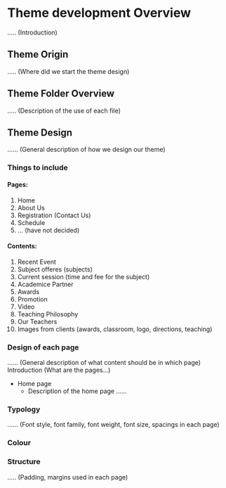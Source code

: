 # Theme development Overview
..... (Introduction)


## Theme Origin
..... (Where did we start the theme design)


## Theme Folder Overview
..... (Description of the use of each file)


## Theme Design
...... (General description of how we design our theme)


### Things to include
#### Pages: 
1. Home 
2. About Us
3. Registration (Contact Us)
4. Schedule 
5. ... (have not decided)

#### Contents: 
1. Recent Event
2. Subject offeres (subjects)
3. Current session (time and fee for the subject)
4. Academice Partner
5. Awards
6. Promotion
7. Video
8. Teaching Philosophy
9. Our Teachers
10. Images from clients (awards, classroom, logo, directions, teaching)


### Design of each page
...... (General description of what content should be in which page)
Introduction (What are the pages...)
- Home page
  - Description of the home page
......


### Typology
...... (Font style, font family, font weight, font size, spacings in each page)


### Colour


### Structure
..... (Padding, margins used in each page)


